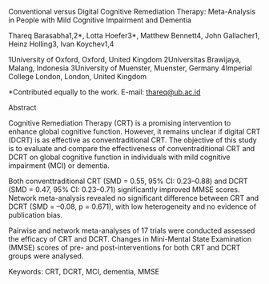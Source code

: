 Conventional versus Digital Cognitive Remediation Therapy: Meta-Analysis in People with Mild Cognitive Impairment and Dementia

Thareq Barasabha1,2*, Lotta Hoefer3*, Matthew Bennett4, John Gallacher1, Heinz Holling3, Ivan Koychev1,4

1University of Oxford, Oxford, United Kingdom
2Universitas Brawijaya, Malang, Indonesia
3University of Muenster, Muenster, Germany
4Imperial College London, London, United Kingdom

*Contributed equally to the work.
E-mail: thareq@ub.ac.id



Abstract

Cognitive Remediation Therapy (CRT) is a promising intervention to enhance global cognitive function. However, it remains unclear if digital CRT (DCRT) is as effective as conventraditional CRT. The objective of this study is to evaluate and compare the effectiveness of conventraditional CRT and DCRT on global cognitive function in individuals with mild cognitive impairment (MCI) or dementia.

Both conventtraditional CRT (SMD = 0.55, 95% CI: 0.23–0.88) and DCRT (SMD = 0.47, 95% CI: 0.23–0.71) significantly improved MMSE scores. Network meta-analysis revealed no significant difference between CRT and DCRT (SMD = –0.08, p = 0.671), with low heterogeneity and no evidence of publication bias.

Pairwise and network meta-analyses of 17 trials were conducted assessed the efficacy of CRT and DCRT. Changes in Mini-Mental State Examination (MMSE) scores of pre- and post-interventions for both CRT and DCRT groups were analysed. 

Keywords: CRT, DCRT, MCI, dementia, MMSE
